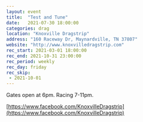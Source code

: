 ```yaml
---
layout: event
title:  "Test and Tune"
date:   2021-07-30 18:00:00
categories: drag
location: "Knoxville Dragstrip"
address: "160 Raceway Dr, Maynardville, TN 37807"
website: "http://www.knoxvilledragstrip.com"
rec_start: 2021-03-01 18:00:00
rec_end: 2021-10-31 23:00:00
rec_period: weekly
rec_day: friday
rec_skip:
 - 2021-10-01
---
```


Gates open at 6pm. Racing 7-11pm.

[https://www.facebook.com/KnoxvilleDragstrip](https://www.facebook.com/KnoxvilleDragstrip)
